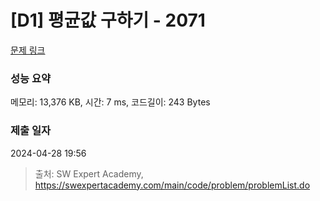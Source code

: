# [D1] 평균값 구하기 - 2071 

[문제 링크](https://swexpertacademy.com/main/code/problem/problemDetail.do?contestProbId=AV5QRnJqA5cDFAUq) 

### 성능 요약

메모리: 13,376 KB, 시간: 7 ms, 코드길이: 243 Bytes

### 제출 일자

2024-04-28 19:56



> 출처: SW Expert Academy, https://swexpertacademy.com/main/code/problem/problemList.do